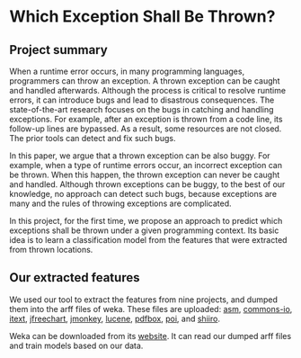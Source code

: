 # Which Exception Shall Be Thrown?

## Project summary

When a runtime error occurs, in many programming languages, programmers can throw an exception. A thrown exception can be caught and handled afterwards. Although the process is critical to resolve runtime errors, it can introduce bugs and lead to disastrous consequences. The state-of-the-art research focuses on the bugs in catching and handling exceptions. For example, after an exception is thrown from a code line, its follow-up lines are bypassed. As a result, some resources are not closed. The prior tools can detect and fix such bugs. 

In this paper, we argue that a thrown exception can be also buggy. For example, when a type of runtime errors occur, an incorrect exception can be thrown. When this happen, the thrown exception can never be caught and handled. Although thrown exceptions can be buggy, to the best of our knowledge, no approach can detect such bugs, because exceptions are many and the rules of throwing exceptions are complicated. 

In this project, for the first time, we propose an approach to predict which exceptions shall be thrown under a given programming context. Its basic idea is to learn a classification model from the features that were extracted from thrown locations. 


## Our extracted features

We used our tool to extract the features from nine projects, and dumped them into the arff files of weka. These files are uploaded: 
[asm](https://github.com/ackelcn/activemq), [commons-io](https://github.com/ackelcn/aries), [itext](https://github.com/ackelcn/carbondata), [jfreechart](https://github.com/ackelcn/cassandra), [jmonkey](https://github.com/ackelcn/derby), [lucene](https://github.com/ackelcn/mahout), [pdfbox](https://github.com/ackelcn/uima-uimaj), [poi](https://github.com/ackelcn/uima-uimaj), and [shiiro](https://github.com/ackelcn/uima-uimaj).


Weka can be downloaded from its [website](http://www.cs.waikato.ac.nz/ml/weka/). It can read our dumped arff files and train models based on our data. 


